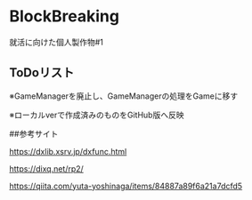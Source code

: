 # BlockBreaking
就活に向けた個人製作物#1

## ToDoリスト

※GameManagerを廃止し、GameManagerの処理をGameに移す

※ローカルverで作成済みのものをGitHub版へ反映

##参考サイト

https://dxlib.xsrv.jp/dxfunc.html

https://dixq.net/rp2/

https://qiita.com/yuta-yoshinaga/items/84887a89f6a21a7dcfd5